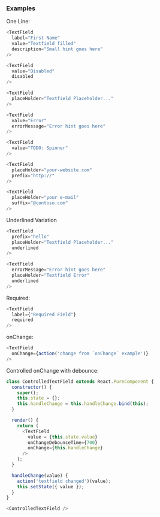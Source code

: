 ### Examples

One Line:
```js { "props": { "data-example": "basic" } }
<TextField
  label="First Name"
  value="Textfield filled"
  description="Small hint goes here"
/>
```

```js  { "props": { "data-example": "disabled" } }
<TextField
  value="Disabled"
  disabled
/>
```

```js  { "props": { "data-example": "with placeholder" } }
<TextField
  placeHolder="Textfield Placeholder..."
/>
```

```js  { "props": { "data-example": "with error" } }
<TextField
  value="Error"
  errorMessage="Error hint goes here"
/>
```

```js  { "props": { "data-example": "with loading spinner" } }
<TextField
  value="TODO: Spinner"
/>
```

```js  { "props": { "data-example": "with prefix" } }
<TextField
  placeHolder="your-website.com"
  prefix="http://"
/>
```

```js  { "props": { "data-example": "with suffix" } }
<TextField
  placeHolder="your e-mail"
  suffix="@contoso.com"
/>
```

Underlined Variation
```js  { "props": { "data-example": "basic underlined" } }
<TextField
  prefix="hello"
  placeHolder="Textfield Placeholder..."
  underlined
/>
```

```js  { "props": { "data-example": "underlined with error" } }
<TextField
  errorMessage="Error hint goes here"
  placeHolder="Textfield Error"
  underlined
/>
```

Required:
```js  { "props": { "data-example": "required" } }
<TextField
  label={"Required Field"}
  required
/>
```

onChange:
```js
<TextField
  onChange={action('change from `onChange` example')}
/>
```

Controlled onChange with debounce:
```js
class ControlledTextField extends React.PureComponent {
  constructor() {
    super();
    this.state = {};
    this.handleChange = this.handleChange.bind(this);
  }

  render() {
    return (
      <TextField
        value = {this.state.value}
        onChangeDebounceTime={700}
        onChange={this.handleChange}
      />
    );
  }

  handleChange(value) {
    action('textfield changed')(value);
    this.setState({ value });
  }
}

<ControlledTextField />
```